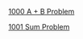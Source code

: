 [1000 A + B Problem](https://github.com/wcowboy/StudyNotes/blob/master/ACM/A%2BB%20Problem.md)



[1001 Sum Problem](https://github.com/wcowboy/StudyNotes/blob/master/ACM/Sum%20Problem.md)

